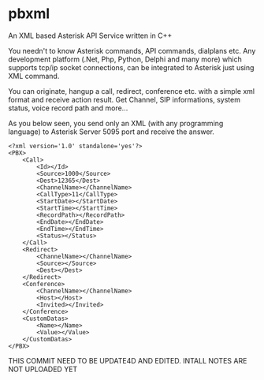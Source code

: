 # pbxml
An XML based Asterisk API Service written in C++  

You needn't to know Asterisk commands, API commands, dialplans etc. Any development platform (.Net, Php, Python, Delphi and many more)
which supports tcp/ip socket connections, can be integrated to Asterisk just using XML command. 

You can originate, hangup a call, redirect, conference etc. with a simple xml format and receive action result. Get Channel, SIP informations, system status,
voice record path and more... 

As you below seen, you send only an XML (with any programming language) to Asterisk Server 5095 port and receive the answer. 

```
<?xml version='1.0' standalone='yes'?>
<PBX>
	<Call>
		<Id></Id>
		<Source>1000</Source>
		<Dest>12365</Dest>
		<ChannelName></ChannelName>
		<CallType>11</CallType>
		<StartDate></StartDate>
		<StartTime></StartTime>
		<RecordPath></RecordPath>
		<EndDate></EndDate>
		<EndTime></EndTime>
		<Status></Status>
	</Call>
	<Redirect>
		<ChannelName></ChannelName>
		<Source></Source>
		<Dest></Dest>
	</Redirect>
	<Conference>
		<ChannelName></ChannelName>
		<Host></Host>
		<Invited></Invited>
	</Conference>
	<CustomDatas>
		<Name></Name>
		<Value></Value>
	</CustomDatas>
</PBX>
```

THIS COMMIT NEED TO BE UPDATE4D AND EDITED. INTALL NOTES ARE NOT UPLOADED YET
